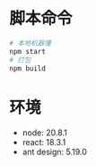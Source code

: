 
# 脚本命令
```bash
# 本地机器懂
npm start 
# 打包
npm build
```

# 环境
- node: 20.8.1
- react: 18.3.1
- ant design: 5.19.0


